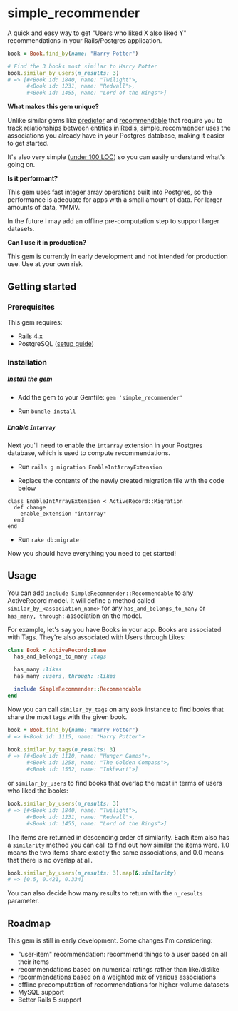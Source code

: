 # simple_recommender

A quick and easy way to get "Users who liked X also liked Y" recommendations
in your Rails/Postgres application.

```ruby
book = Book.find_by(name: "Harry Potter")

# Find the 3 books most similar to Harry Potter
book.similar_by_users(n_results: 3)
# => [#<Book id: 1840, name: "Twilight">,
      #<Book id: 1231, name: "Redwall">,
      #<Book id: 1455, name: "Lord of the Rings">]
```

**What makes this gem unique?**

Unlike similar gems like [predictor](https://github.com/Pathgather/predictor) and [recommendable](https://github.com/davidcelis/recommendable) that require you to track relationships between entities in Redis, simple_recommender uses the associations you already have in your Postgres database, making it easier to get started.

It's also very simple ([under 100 LOC](https://github.com/geoffreylitt/simple_recommender/blob/master/lib/simple_recommender/recommendable.rb)) so you can easily understand what's going on.

**Is it performant?**

This gem uses fast integer array operations built into Postgres, so the performance is adequate for apps with a small amount of data. For larger amounts of data, YMMV.

In the future I may add an offline pre-computation step to support larger datasets.

**Can I use it in production?**

This gem is currently in early development and not intended for production use. Use at your own risk.

## Getting started

### Prerequisites

This gem requires:

* Rails 4.x
* PostgreSQL ([setup guide](https://www.digitalocean.com/community/tutorials/how-to-setup-ruby-on-rails-with-postgres))

### Installation

##### Install the gem

* Add the gem to your Gemfile: `gem 'simple_recommender'`

* Run `bundle install`

##### Enable `intarray`

Next you'll need to enable the `intarray` extension in your Postgres database, which is used to compute recommendations.

* Run `rails g migration EnableIntArrayExtension`

* Replace the contents of the newly created migration file with the code below

```
class EnableIntArrayExtension < ActiveRecord::Migration
  def change
    enable_extension "intarray"
  end
end
```

* Run `rake db:migrate`

Now you should have everything you need to get started!

## Usage

You can add `include SimpleRecommender::Recommendable` to any ActiveRecord model. It will define a method called `similar_by_<association_name>` for any `has_and_belongs_to_many` or `has_many, through:` association on the model.

For example, let's say you have Books in your app. Books are associated with Tags. They're also associated with Users through Likes:

```ruby
class Book < ActiveRecord::Base
  has_and_belongs_to_many :tags

  has_many :likes
  has_many :users, through: :likes

  include SimpleRecommender::Recommendable
end

```

Now you can call `similar_by_tags` on any `Book` instance to find books that share the most tags with the given book.

```ruby
book = Book.find_by(name: "Harry Potter")
# => #<Book id: 1115, name: "Harry Potter">

book.similar_by_tags(n_results: 3)
# => [#<Book id: 1110, name: "Hunger Games">,
      #<Book id: 1258, name: "The Golden Compass">,
      #<Book id: 1552, name: "Inkheart">]
```

or `similar_by_users` to find books that overlap the most in terms of users who liked the books:

```ruby
book.similar_by_users(n_results: 3)
# => [#<Book id: 1840, name: "Twilight">,
      #<Book id: 1231, name: "Redwall">,
      #<Book id: 1455, name: "Lord of the Rings">]
```

The items are returned in descending order of similarity. Each item also has
a `similarity` method you can call to find out how similar the items were.
1.0 means the two items share exactly the same associations, and 0.0 means that
there is no overlap at all.

```ruby
book.similar_by_users(n_results: 3).map(&:similarity)
# => [0.5, 0.421, 0.334]
```

You can also decide how many results to return with the `n_results` parameter.

## Roadmap

This gem is still in early development. Some changes I'm considering:

* "user-item" recommendation: recommend things to a user based on all their items
* recommendations based on numerical ratings rather than like/dislike
* recommendations based on a weighted mix of various associations
* offline precomputation of recommendations for higher-volume datasets
* MySQL support
* Better Rails 5 support

